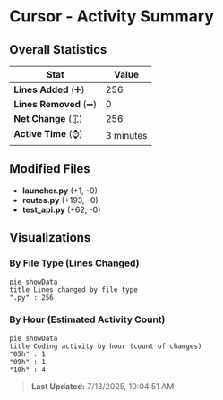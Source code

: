# Cursor - Activity Summary 

## Overall Statistics

| Stat                   | Value                                                             |
| ---------------------- | ----------------------------------------------------------------- |
| **Lines Added** (➕)   | 256                                          |
| **Lines Removed** (➖) | 0                                        |
| **Net Change** (↕)    | 256                |
| **Active Time** (⌚)   | 3 minutes |


## Modified Files
- **launcher.py** (+1, -0)
- **routes.py** (+193, -0)
- **test_api.py** (+62, -0)

## Visualizations

### By File Type (Lines Changed)

```mermaid
pie showData
title Lines changed by file type
".py" : 256
```

### By Hour (Estimated Activity Count)

```mermaid
pie showData
title Coding activity by hour (count of changes)
"05h" : 1
"09h" : 1
"10h" : 4
```


> **Last Updated:** 7/13/2025, 10:04:51 AM